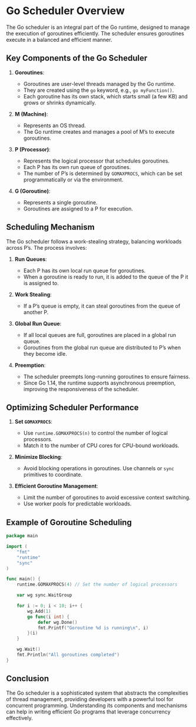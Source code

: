 # Go Scheduler Overview

The Go scheduler is an integral part of the Go runtime, designed to manage the execution of goroutines efficiently. The scheduler ensures goroutines execute in a balanced and efficient manner.

## Key Components of the Go Scheduler

1. **Goroutines**:

   - Goroutines are user-level threads managed by the Go runtime.
   - They are created using the `go` keyword, e.g., `go myFunction()`.
   - Each goroutine has its own stack, which starts small (a few KB) and grows or shrinks dynamically.

2. **M (Machine)**:

   - Represents an OS thread.
   - The Go runtime creates and manages a pool of M’s to execute goroutines.

3. **P (Processor)**:

   - Represents the logical processor that schedules goroutines.
   - Each P has its own run queue of goroutines.
   - The number of P’s is determined by `GOMAXPROCS`, which can be set programmatically or via the environment.

4. **G (Goroutine)**:
   - Represents a single goroutine.
   - Goroutines are assigned to a P for execution.

## Scheduling Mechanism

The Go scheduler follows a work-stealing strategy, balancing workloads across P’s. The process involves:

1. **Run Queues**:

   - Each P has its own local run queue for goroutines.
   - When a goroutine is ready to run, it is added to the queue of the P it is assigned to.

2. **Work Stealing**:

   - If a P’s queue is empty, it can steal goroutines from the queue of another P.

3. **Global Run Queue**:

   - If all local queues are full, goroutines are placed in a global run queue.
   - Goroutines from the global run queue are distributed to P’s when they become idle.

4. **Preemption**:
   - The scheduler preempts long-running goroutines to ensure fairness.
   - Since Go 1.14, the runtime supports asynchronous preemption, improving the responsiveness of the scheduler.

## Optimizing Scheduler Performance

1. **Set `GOMAXPROCS`**:

   - Use `runtime.GOMAXPROCS(n)` to control the number of logical processors.
   - Match it to the number of CPU cores for CPU-bound workloads.

2. **Minimize Blocking**:

   - Avoid blocking operations in goroutines. Use channels or `sync` primitives to coordinate.

3. **Efficient Goroutine Management**:
   - Limit the number of goroutines to avoid excessive context switching.
   - Use worker pools for predictable workloads.

## Example of Goroutine Scheduling

```go
package main

import (
	"fmt"
	"runtime"
	"sync"
)

func main() {
	runtime.GOMAXPROCS(4) // Set the number of logical processors

	var wg sync.WaitGroup

	for i := 0; i < 10; i++ {
		wg.Add(1)
		go func(i int) {
			defer wg.Done()
			fmt.Printf("Goroutine %d is running\n", i)
		}(i)
	}

	wg.Wait()
	fmt.Println("All goroutines completed")
}
```

## Conclusion

The Go scheduler is a sophisticated system that abstracts the complexities of thread management, providing developers with a powerful tool for concurrent programming. Understanding its components and mechanisms can help in writing efficient Go programs that leverage concurrency effectively.
